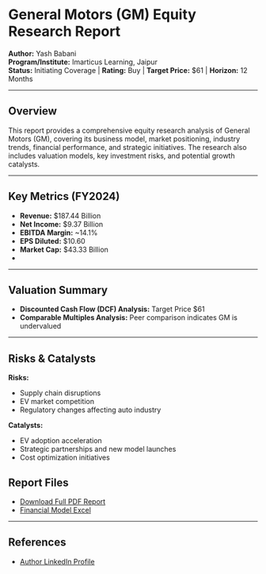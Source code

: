 # General Motors (GM) Equity Research Report

**Author:** Yash Babani  
**Program/Institute:** Imarticus Learning, Jaipur  
**Status:** Initiating Coverage | **Rating:** Buy | **Target Price:** $61 | **Horizon:** 12 Months  

---

## Overview
This report provides a comprehensive equity research analysis of General Motors (GM), covering its business model, market positioning, industry trends, financial performance, and strategic initiatives. The research also includes valuation models, key investment risks, and potential growth catalysts.

---

## Key Metrics (FY2024)
- **Revenue:** $187.44 Billion
- **Net Income:** $9.37 Billion  
- **EBITDA Margin:** ~14.1%  
- **EPS Diluted:** $10.60
- **Market Cap:** $43.33 Billion
- 
---

## Valuation Summary
- **Discounted Cash Flow (DCF) Analysis:** Target Price $61  
- **Comparable Multiples Analysis:** Peer comparison indicates GM is undervalued  

---

## Risks & Catalysts
**Risks:**  
- Supply chain disruptions  
- EV market competition  
- Regulatory changes affecting auto industry  

**Catalysts:**  
- EV adoption acceleration  
- Strategic partnerships and new model launches  
- Cost optimization initiatives

## Report Files
- [Download Full PDF Report](./GM_Equity_Research_02025.pdf)  
- [Financial Model Excel](./https://docs.google.com/spreadsheets/d/1FeZO1LCeMqq4LGCOy8X9N003gLyRbM3A/edit?gid=907937909#gid=907937909)  

---

## References
- [Author LinkedIn Profile](https://www.linkedin.com/in/yashbabani07/)  
